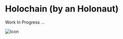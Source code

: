 Holochain (by an Holonaut)
==

Work In Progress ...


![Icon](https://github.com/iPlumb3r/Holochain/blob/master/images/icon%40HoloNauts.jpg)

